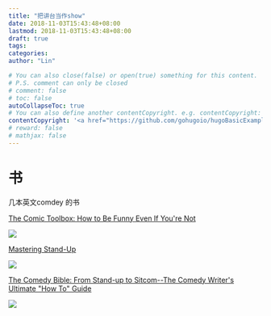 ```yaml
---
title: "把讲台当作show"
date: 2018-11-03T15:43:48+08:00
lastmod: 2018-11-03T15:43:48+08:00
draft: true
tags: 
categories: 
author: "Lin"

# You can also close(false) or open(true) something for this content.
# P.S. comment can only be closed
# comment: false
# toc: false
autoCollapseToc: true
# You can also define another contentCopyright. e.g. contentCopyright: "This is another copyright."
contentCopyright: '<a href="https://github.com/gohugoio/hugoBasicExample" rel="noopener" target="_blank">See origin</a>'
# reward: false
# mathjax: false
---
```


# 书

几本英文comdey 的书

[The Comic Toolbox: How to Be Funny Even If You're Not](https://www.amazon.com/Comic-Toolbox-Funny-Even-Youre/dp/1879505215/ref=pd_lpo_sbs_14_t_1?_encoding=UTF8&psc=1&refRID=Y39ZTKF6Z13EW5SKXH7P)

![](https://images-na.ssl-images-amazon.com/images/I/41MHbDW-sDL._SX328_BO1,204,203,200_.jpg)

[Mastering Stand-Up](https://www.amazon.com/Mastering-Stand-Up-Stephen-Rosenfield/dp/1613736924/ref=pd_lpo_sbs_14_t_0?_encoding=UTF8&psc=1&refRID=Y39ZTKF6Z13EW5SKXH7P)

![](https://images-na.ssl-images-amazon.com/images/I/411P0yUBgqL._SX322_BO1,204,203,200_.jpg)

[The Comedy Bible: From Stand-up to Sitcom--The Comedy Writer's Ultimate "How To" Guide](https://www.amazon.com/Comedy-Bible-Stand-up-Sitcom-Ultimate/dp/0743201256)

![](https://images-na.ssl-images-amazon.com/images/I/51CDYR3JY8L._SX314_BO1,204,203,200_.jpg)

